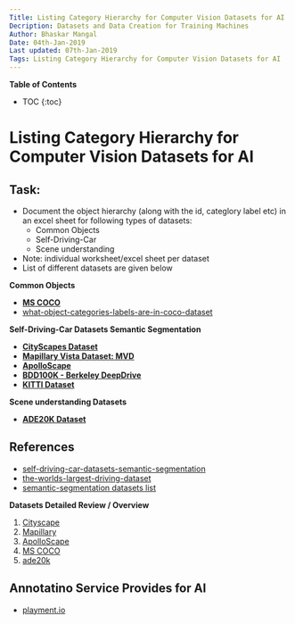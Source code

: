 ```yaml
---
Title: Listing Category Hierarchy for Computer Vision Datasets for AI
Decription: Datasets and Data Creation for Training Machines
Author: Bhaskar Mangal
Date: 04th-Jan-2019
Last updated: 07th-Jan-2019
Tags: Listing Category Hierarchy for Computer Vision Datasets for AI
---
```



**Table of Contents**
* TOC
{:toc}


# Listing Category Hierarchy for Computer Vision Datasets for AI

## **Task:**

* Document the object hierarchy (along with the id, categlory label etc) in an excel sheet for following types of datasets:
  * Common Objects
  * Self-Driving-Car
  * Scene understanding
* Note: individual worksheet/excel sheet per dataset
* List of different datasets are given below


**Common Objects**
* **[MS COCO](http://cocodataset.org/#home)**
* [what-object-categories-labels-are-in-coco-dataset](https://tech.amikelive.com/node-718/what-object-categories-labels-are-in-coco-dataset/)


**Self-Driving-Car Datasets Semantic Segmentation**
* **[CityScapes Dataset](https://www.cityscapes-dataset.com/)**
* **[Mapillary Vista Dataset: MVD](https://blog.mapillary.com/product/2017/05/03/mapillary-vistas-dataset.html)**
* **[ApolloScape](http://apolloscape.auto/index.html)**
* **[BDD100K - Berkeley DeepDrive](https://bdd-data.berkeley.edu/)**
* **[KITTI Dataset](http://www.cvlibs.net/datasets/kitti/)**

**Scene understanding Datasets**
* **[ADE20K Dataset](http://groups.csail.mit.edu/vision/datasets/ADE20K/)**


## References

- [self-driving-car-datasets-semantic-segmentation](https://blog.playment.io/self-driving-car-datasets-semantic-segmentation/)
- [the-worlds-largest-driving-dataset](https://blog.getnexar.com/introducing-bdd100k-the-worlds-largest-driving-dataset-b4e157bf2632)
- [semantic-segmentation datasets list](https://github.com/mrgloom/awesome-semantic-segmentation#datasets)



**Datasets Detailed Review / Overview**
1. [Cityscape](cityscape-dataset.md)
2. [Mapillary](mapillary-dataset.md)
3. [ApolloScape](apolloscape-dataset.md)
4. [MS COCO](mscoco-dataset.md)
5. [ade20k](ade20k-dataset.md)


## **Annotatino Service Provides for AI**
* [playment.io](https://playment.io/image-annotation/)
